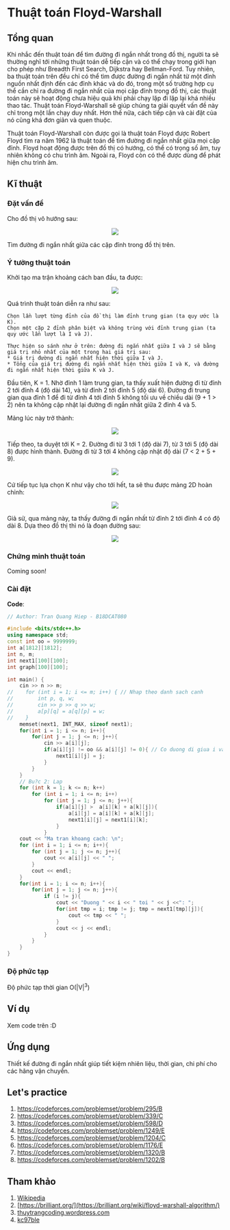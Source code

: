 # Thuật toán Floyd-Warshall

## Tổng quan

Khi nhắc đến thuật toán để tìm đường đi ngắn nhất trong đồ thị, người ta sẽ thường nghĩ tới những thuật toán dễ tiếp cận và có thể chạy trong giới hạn cho phép như Breadth First Search, Dijkstra hay Bellman-Ford. Tuy nhiên, ba thuật toán trên đều chỉ có thể tìm được đường đi ngắn nhất từ một đỉnh nguồn nhất định đến các đỉnh khác và do đó, trong một số trường hợp cụ thể cần chỉ ra đường đi ngắn nhất của mọi cặp đỉnh trong đồ thị, các thuật toán này sẽ hoạt động chưa hiệu quả khi phải chạy lặp đi lặp lại khá nhiều thao tác.
Thuật toán Floyd-Warshall sẽ giúp chúng ta giải quyết vấn đề này chỉ trong một lần chạy duy nhất. Hơn thế nữa, cách tiếp cận và cài đặt của nó cũng khá đơn giản và quen thuộc.

Thuật toán Floyd-Warshall còn được gọi là thuật toán Floyd được Robert Floyd tìm ra năm 1962 là thuật toán để tìm đường đi ngắn nhất giữa mọi cặp đỉnh. 
Floyd hoạt động được trên đồ thị có hướng, có thể có trọng số âm, tuy nhiên không có chu trình âm. Ngoài ra, Floyd còn có thể được dùng để phát hiện chu trình âm.

## Kĩ thuật

### Đặt vấn đề

Cho đồ thị vô hướng sau:

<p align = "center"><img src = "https://thuytrangcoding.files.wordpress.com/2018/03/cses-fi-floyd1.png"></p>

Tìm đường đi ngắn nhất giữa các cặp đỉnh trong đồ thị trên.

### Ý tưởng thuật toán

Khởi tạo ma trận khoảng cách ban đầu, ta được:

<p align = "center"><img src = "https://thuytrangcoding.files.wordpress.com/2018/03/cses-fi-floyd2.png"></p>

Quá trình thuật toán diễn ra như sau:

```
Chọn lần lượt từng đỉnh của đồ thị làm đỉnh trung gian (ta quy ước là K).
Chọn một cặp 2 đỉnh phân biệt và không trùng với đỉnh trung gian (ta quy ước lần lượt là I và J).

Thực hiện so sánh như ở trên: đường đi ngắn nhất giữa I và J sẽ bằng giá trị nhỏ nhất của một trong hai giá trị sau:
* Giá trị đường đi ngắn nhất hiện thời giữa I và J.
* Tổng của giá trị đường đi ngắn nhất hiện thời giữa I và K, và đường đi ngắn nhất hiện thời giữa K và J.
```

Đầu tiên, K = 1. Nhờ đỉnh 1 làm trung gian, ta thấy xuất hiện đường đi từ đỉnh 2 tới đỉnh 4 (độ dài 14), và từ đỉnh 2 tới đỉnh 5 (độ dài 6).
Đường đi trung gian qua đỉnh 1 để đi từ đỉnh 4 tới đỉnh 5 không tối ưu về chiều dài (9 + 1 > 2) nên ta không cập nhật lại đường đi ngắn nhất giữa 2 đỉnh 4 và 5.

Mảng lúc này trở thành:

<p align = "center"><img src = "https://thuytrangcoding.files.wordpress.com/2018/03/cses-fi-floyd3.png"></p>

Tiếp theo, ta duyệt tới K = 2.
Đường đi từ 3 tới 1 (độ dài 7), từ 3 tới 5 (độ dài 8) được hình thành.
Đường đi từ 3 tới 4 không cập nhật độ dài (7 < 2 + 5 + 9).

<p align = "center"><img src = "https://thuytrangcoding.files.wordpress.com/2018/03/cses-fi-floyd4.png"></p>

Cứ tiếp tục lựa chọn K như vậy cho tới hết, ta sẽ thu được mảng 2D hoàn chỉnh:

<p align = "center"><img src = "https://thuytrangcoding.files.wordpress.com/2018/03/cses-fi-floyd5.png"></p>

Giả sử, qua mảng này, ta thấy đường đi ngắn nhất từ đỉnh 2 tới đỉnh 4 có độ dài 8. Dựa theo đồ thị thì nó là đoạn đường sau:

<p align = "center"><img src = "https://thuytrangcoding.files.wordpress.com/2018/03/cses-fi-floyd6.png"></p>

### Chứng minh thuật toán

Coming soon!

### Cài đặt

**Code**:
```C++
// Author: Tran Quang Hiep - B18DCAT080

#include <bits/stdc++.h>
using namespace std;
const int oo = 9999999;
int a[1812][1812];
int n, m;
int next1[100][100];
int graph[100][100];

int main() {
    cin >> n >> m;
//    for (int i = 1; i <= m; i++) { // Nhap theo danh sach canh
//        int p, q, w;
//        cin >> p >> q >> w;
//        a[p][q] = a[q][p] = w;
//    }
	memset(next1, INT_MAX, sizeof next1);
	for(int i = 1; i <= n; i++){
		for(int j = 1; j <= n; j++){
			cin >> a[i][j];
			if(a[i][j] != oo && a[i][j] != 0){ // Co duong di giua i va j
				next1[i][j] = j;
			}
		}
	}
    // Bu?c 2: Lap
    for (int k = 1; k <= n; k++)
        for (int i = 1; i <= n; i++)
            for (int j = 1; j <= n; j++){
            	if(a[i][j] >  a[i][k] + a[k][j]){
            		a[i][j] = a[i][k] + a[k][j];
                	next1[i][j] = next1[i][k];
            	}
            }
    cout << "Ma tran khoang cach: \n";
    for (int i = 1; i <= n; i++){
        for (int j = 1; j <= n; j++){
        	cout << a[i][j] << " ";
    	}
    	cout << endl;
    }
    for(int i = 1; i <= n; i++){
    	for(int j = 1; j <= n; j++){
    		if (i != j){
    			cout << "Duong " << i << " toi " << j <<": ";
    			for(int tmp = i; tmp != j; tmp = next1[tmp][j]){
    				cout << tmp << " ";
				}
				cout << j << endl;
			}
		}
	}
}
```

### Độ phức tạp

Độ phức tạp thời gian O(|V|<sup>3</sup>)

## Ví dụ

Xem code trên :D

## Ứng dụng

Thiết kế đường đi ngắn nhất giúp tiết kiệm nhiên liệu, thời gian, chi phí cho các hãng vận chuyển.

## Let's practice
1. https://codeforces.com/problemset/problem/295/B
2. https://codeforces.com/problemset/problem/339/C
3. https://codeforces.com/problemset/problem/598/D
4. https://codeforces.com/problemset/problem/1249/E
5. https://codeforces.com/problemset/problem/1204/C
6. https://codeforces.com/problemset/problem/1176/E
7. https://codeforces.com/problemset/problem/1320/B
8. https://codeforces.com/problemset/problem/1202/B

## Tham khảo

1. [Wikipedia](https://vi.wikipedia.org/wiki/Thu%E1%BA%ADt_to%C3%A1n_Floyd-Warshall)
2. [https://brilliant.org/](https://brilliant.org/wiki/floyd-warshall-algorithm/)
3. [thuytrangcoding.wordpress.com](https://thuytrangcoding.wordpress.com/2018/03/18/graph-shortestpath-floyd/)
4. [kc97ble](https://sites.google.com/site/kc97ble/algorithm-graph/floyd-cpp)
